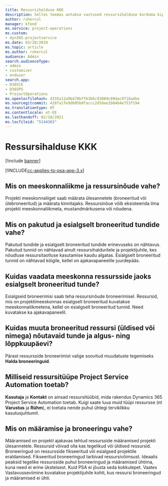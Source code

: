 ```yaml
---
title: Ressursihalduse KKK
description: Selles teemas antakse vastused ressursihalduse korduma kippuvatele küsimustele.
author: ruhercul
manager: kfend
ms.service: project-operations
ms.custom:
- dyn365-projectservice
ms.date: 03/28/2019
ms.topic: article
ms.author: ruhercul
audience: Admin
search.audienceType:
- admin
- customizer
- enduser
search.app:
- D365CE
- D365PS
- ProjectOperations
ms.openlocfilehash: d335a12a9b478bff63b6c93809c89dac9718a4be
ms.sourcegitcommit: 418fa1fe9d605b8faccc2d5dee1b04b4e753f194
ms.translationtype: HT
ms.contentlocale: et-EE
ms.lasthandoff: 02/10/2021
ms.locfileid: "5144363"
---
```

# <a name="resource-management-faq"></a>Ressursihalduse KKK

[!include [banner](../includes/psa-now-project-operations.md)]

[!INCLUDE[cc-applies-to-psa-app-3.x](../includes/cc-applies-to-psa-app-3x.md)]

## <a name="what-is-the-difference-between-a-team-member-and-a-resource-requirement"></a>Mis on meeskonnaliikme ja ressursinõude vahe?

Projekti meeskonnaliiget saab määrata ülesannetele (broneeritud või ülebroneeritud) ja määrata kinnitajaks. Ressursinõue võib eksisteerida ilma projekti meeskonnaliikmeta, mustandmärkusena või nõudena. 

## <a name="what-is-the-difference-between-proposed-and-soft-booked-hours"></a>Mis on pakutud ja esialgselt broneeritud tundide vahe?

Pakutud tundide ja esialgselt broneeritud tundide erinevuseks on nähtavus. Pakutud tunnid on nähtavad ainult ressursihalduritele ja projektijuhile, kes nõudluse ressursitaotluse kasutamise kaudu algatas. Esialgselt broneeritud tunnid on nähtavad kõigile, kellel on ajakavapaneelile juurdepääs.

## <a name="how-can-i-see-the-soft-booked-hours-for-resources-on-a-team"></a>Kuidas vaadata meeskonna ressursside jaoks esialgselt broneeritud tunde?

Esialgseid broneerimisi saab teha ressursinõude broneerimisel. Ressursid, mis on projektimeeskonnas esialgselt broneeritud kuvatakse meeskonnaliikmetena, kellel on esialgselt broneeritud tunnid. Need kuvatakse ka ajakavapaneelil.

## <a name="how-do-i-change-the-required-hours-and-the-start-and-end-dates-for-a-resource-generic-or-named-that-i-booked"></a>Kuidas muuta broneeritud ressursi (üldised või nimega) nõutavaid tunde ja algus- ning lõppkuupäevi?

Pärast ressursside broneerimist valige soovitud muudatuste tegemiseks **Halda broneeringuid**.

## <a name="what-resources-types-does-project-service-automation-support"></a>Milliseid ressursitüüpe Project Service Automation toetab?

**Kasutaja** ja **Kontakt** on ainsad ressursitüübid, mida rakendus Dynamics 365 Project Service Automation toetab. Kuigi saate luua muid tüüpi ressursse (nt **Varustus** ja **Rühm**), ei toetata nende puhul ühtegi terviklikku kasutusjuhtumit.

## <a name="what-is-the-difference-between-an-assignment-and-a-booking"></a>Mis on määramise ja broneeringu vahe?

Määramised on projekti ajakavas tehtud ressursside määramised projekti ülesannetele. Ressursid võivad olla kas tegelikud või üldised ressursid. Broneeringud on ressursside fikseeritud või esialgsed projektile eraldamised. Fikseeritud broneeringud tarbivad ressursivõimsust. Ideaalis peaksid tegelike ressursside puhul broneeringud ja määramised ühtima, kuna need ei erine üksteisest. Kuid PSA ei jõusta seda kokkulepet. Vaates Vastavusseviimine kuvatakse projektijuhile kohti, kus ressursi broneeringud ja määramised ei ühti.

